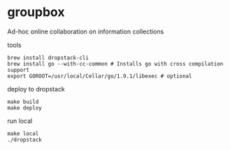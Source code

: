 # groupbox
Ad-hoc online collaboration on information collections

tools
```
brew install dropstack-cli
brew install go --with-cc-common # Installs go with cross compilation support
export GOROOT=/usr/local/Cellar/go/1.9.1/libexec # optional
```


deploy to dropstack
```
make build
make deploy
```

run local
```
make local
./dropstack
```
